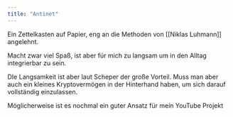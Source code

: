 ```yaml
---
title: "Antinet"
---
```


Ein Zettelkasten auf Papier, eng an die Methoden von [[Niklas Luhmann]] angelehnt. 

Macht zwar viel Spaß, ist aber für mich zu langsam um in den Alltag integrierbar zu sein. 

DIe Langsamkeit ist aber laut Scheper der große Vorteil. Muss man aber auch ein kleines Kryptovermögen in der Hinterhand haben, um sich darauf vollständig einzulassen.

Möglicherweise ist es nochmal ein guter Ansatz für mein YouTube Projekt

